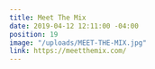 ```yaml
---
title: Meet The Mix
date: 2019-04-12 12:11:00 -04:00
position: 19
image: "/uploads/MEET-THE-MIX.jpg"
link: https://meetthemix.com/
---
```


